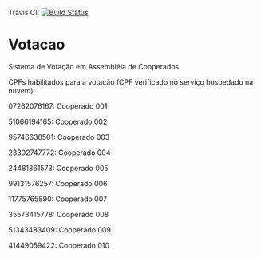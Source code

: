 Travis CI: [![Build Status](https://travis-ci.org/gscharlau/votacao.svg?branch=master)](https://travis-ci.org/gscharlau/votacao)

# Votacao
Sistema de Votação em Assembléia de Cooperados

CPFs habilitados para a votação (CPF verificado no serviço hospedado na nuvem):

07262076167: Cooperado 001

51066194165: Cooperado 002

95746638501: Cooperado 003

23302747772: Cooperado 004

24481361573: Cooperado 005

99131576257: Cooperado 006

11775765890: Cooperado 007

35573415778: Cooperado 008

51343483409: Cooperado 009

41449059422: Cooperado 010